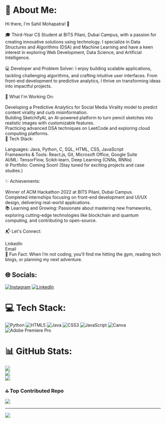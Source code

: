 # 💫 About Me:
Hi there, I'm Sahil Mohapatra! 👋<br><br>🎓 Third-Year CS Student at BITS Pilani, Dubai Campus, with a passion for creating innovative solutions using technology. I specialize in Data Structures and Algorithms (DSA) and Machine Learning and have a keen interest in exploring Web Development, Data Science, and Artificial Intelligence.<br><br>💻 Developer and Problem Solver: I enjoy building scalable applications, tackling challenging algorithms, and crafting intuitive user interfaces. From front-end development to predictive analytics, I thrive on transforming ideas into impactful projects.<br><br>🌟 What I'm Working On:<br><br>Developing a Predictive Analytics for Social Media Virality model to predict content virality and curb misinformation.<br>Building SketchifyAI, an AI-powered platform to turn pencil sketches into realistic images with customizable features.<br>Practicing advanced DSA techniques on LeetCode and exploring cloud computing platforms.<br>🚀 Tech Stack:<br><br>Languages: Java, Python, C, SQL, HTML, CSS, JavaScript<br>Frameworks & Tools: React.js, Git, Microsoft Office, Google Suite<br>AI/ML: TensorFlow, Scikit-learn, Deep Learning (CNNs, RNNs)<br>🌐 Portfolio: Coming Soon! (Stay tuned for exciting projects and case studies.)<br><br>✨ Achievements:<br><br>Winner of ACM Hackathon 2022 at BITS Pilani, Dubai Campus.<br>Completed internships focusing on front-end development and UI/UX design, delivering real-world applications.<br>📚 Learning and Growing: Passionate about mastering new frameworks, exploring cutting-edge technologies like blockchain and quantum computing, and contributing to open-source.<br><br>📬 Let's Connect:<br><br>LinkedIn<br>Email<br>🌱 Fun Fact: When I’m not coding, you’ll find me hitting the gym, reading tech blogs, or planning my next adventure.


## 🌐 Socials:
[![Instagram](https://img.shields.io/badge/Instagram-%23E4405F.svg?logo=Instagram&logoColor=white)](https://instagram.com/https://www.instagram.com/mosahil.14/) [![LinkedIn](https://img.shields.io/badge/LinkedIn-%230077B5.svg?logo=linkedin&logoColor=white)](https://linkedin.com/in/https://www.linkedin.com/in/sahil-mohapatra-1a8157248/) 

# 💻 Tech Stack:
![Python](https://img.shields.io/badge/python-3670A0?style=for-the-badge&logo=python&logoColor=ffdd54) ![HTML5](https://img.shields.io/badge/html5-%23E34F26.svg?style=for-the-badge&logo=html5&logoColor=white) ![Java](https://img.shields.io/badge/java-%23ED8B00.svg?style=for-the-badge&logo=openjdk&logoColor=white) ![CSS3](https://img.shields.io/badge/css3-%231572B6.svg?style=for-the-badge&logo=css3&logoColor=white) ![JavaScript](https://img.shields.io/badge/javascript-%23323330.svg?style=for-the-badge&logo=javascript&logoColor=%23F7DF1E) ![Canva](https://img.shields.io/badge/Canva-%2300C4CC.svg?style=for-the-badge&logo=Canva&logoColor=white) ![Adobe Premiere Pro](https://img.shields.io/badge/Adobe%20Premiere%20Pro-9999FF.svg?style=for-the-badge&logo=Adobe%20Premiere%20Pro&logoColor=white)
# 📊 GitHub Stats:
![](https://github-readme-stats.vercel.app/api?username=MoSahil147&theme=monokai&hide_border=false&include_all_commits=false&count_private=false)<br/>
![](https://github-readme-streak-stats.herokuapp.com/?user=MoSahil147&theme=monokai&hide_border=false)<br/>
![](https://github-readme-stats.vercel.app/api/top-langs/?username=MoSahil147&theme=monokai&hide_border=false&include_all_commits=false&count_private=false&layout=compact)

### 🔝 Top Contributed Repo
![](https://github-contributor-stats.vercel.app/api?username=MoSahil147&limit=5&theme=radical&combine_all_yearly_contributions=true)

---
[![](https://visitcount.itsvg.in/api?id=MoSahil147&icon=2&color=0)](https://visitcount.itsvg.in)

<!-- Proudly created with GPRM ( https://gprm.itsvg.in ) -->
